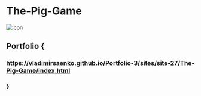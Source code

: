 # The-Pig-Game

![icon](https://user-images.githubusercontent.com/56477695/136689641-05a96b87-6f96-4dd9-8d1f-fb5fb7b1c53d.png)

## Portfolio {

### https://vladimirsaenko.github.io/Portfolio-3/sites/site-27/The-Pig-Game/index.html

### }
